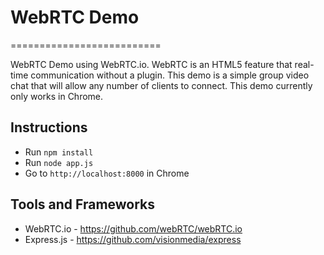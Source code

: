 # WebRTC Demo
==========================

WebRTC Demo using WebRTC.io. WebRTC is an HTML5 feature that real-time communication without a plugin. This demo is a simple group video chat that will allow any number of clients to connect. This demo currently only works in Chrome.

## Instructions
* Run `npm install`
* Run `node app.js`
* Go to `http://localhost:8000` in Chrome

## Tools and Frameworks
* WebRTC.io - https://github.com/webRTC/webRTC.io
* Express.js - https://github.com/visionmedia/express
